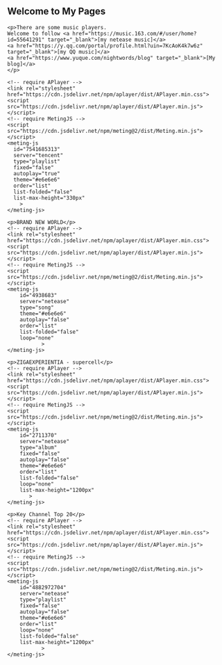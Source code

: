 <link rel="stylesheet" href="//unpkg.com/heti/umd/heti.min.css">
<script src="//unpkg.com/heti/umd/heti-addon.min.js"></script>
<script>
  const heti = new Heti('.heti');
  heti.autoSpacing(); // 自动进行中西文混排美化和标点挤压
</script>

<article class="entry heti">
	<h1>Welcome to My Pages</h1>
	
	<p>There are some music players.
	Welcome to follow <a href="https://music.163.com/#/user/home?id=55641291" target="_blank">[my netease music]</a>
	<a href="https://y.qq.com/portal/profile.html?uin=7KcAoK4k7w6z" target="_blank">[my QQ music]</a>
	<a href="https://www.yuque.com/nightwords/blog" target="_blank">[My blog]</a>
	</p>
	
	<!-- require APlayer -->
	<link rel="stylesheet" href="https://cdn.jsdelivr.net/npm/aplayer/dist/APlayer.min.css">
	<script src="https://cdn.jsdelivr.net/npm/aplayer/dist/APlayer.min.js"></script>
	<!-- require MetingJS -->
	<script src="https://cdn.jsdelivr.net/npm/meting@2/dist/Meting.min.js"></script>
	<meting-js
	  id="7541685313"
	  server="tencent"
	  type="playlist"
	  fixed="false"
	  autoplay="true"
	  theme="#e6e6e6"
	  order="list"
	  list-folded="false"
	  list-max-height="330px"
		>
	</meting-js>

	<p>BRAND NEW WORLD</p>
	<!-- require APlayer -->
	<link rel="stylesheet" href="https://cdn.jsdelivr.net/npm/aplayer/dist/APlayer.min.css">
	<script src="https://cdn.jsdelivr.net/npm/aplayer/dist/APlayer.min.js"></script>
	<!-- require MetingJS -->
	<script src="https://cdn.jsdelivr.net/npm/meting@2/dist/Meting.min.js"></script>
	<meting-js
		id="4938683"
		server="netease"
		type="song"
		theme="#e6e6e6"
		autoplay="false"
		order="list"
		list-folded="false"
		loop="none"
			   >
	</meting-js>
	
	<p>ZIGAEXPERIENTIA - supercell</p>
	<!-- require APlayer -->
	<link rel="stylesheet" href="https://cdn.jsdelivr.net/npm/aplayer/dist/APlayer.min.css">
	<script src="https://cdn.jsdelivr.net/npm/aplayer/dist/APlayer.min.js"></script>
	<!-- require MetingJS -->
	<script src="https://cdn.jsdelivr.net/npm/meting@2/dist/Meting.min.js"></script>
	<meting-js
		id="2711370"
		server="netease"
		type="album"
		fixed="false"
		autoplay="false"
		theme="#e6e6e6"
		order="list"
		list-folded="false"
		loop="none"
		list-max-height="1200px"
		   >
	</meting-js>

	<p>Key Channel Top 20</p>
	<!-- require APlayer -->
	<link rel="stylesheet" href="https://cdn.jsdelivr.net/npm/aplayer/dist/APlayer.min.css">
	<script src="https://cdn.jsdelivr.net/npm/aplayer/dist/APlayer.min.js"></script>
	<!-- require MetingJS -->
	<script src="https://cdn.jsdelivr.net/npm/meting@2/dist/Meting.min.js"></script>
	<meting-js
		id="4882972704"
		server="netease"
		type="playlist"
		fixed="false"
		autoplay="false"
		theme="#e6e6e6"
		order="list"
		loop="none"
		list-folded="false"
		list-max-height="1200px"
			   >
	</meting-js>

</article>



